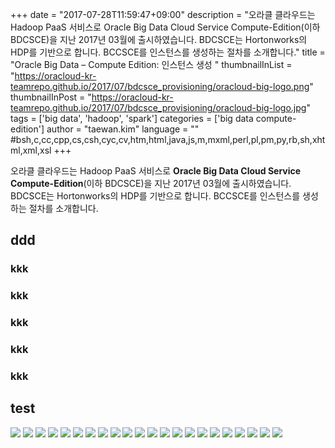 +++
date = "2017-07-28T11:59:47+09:00"
description = "오라클 클라우드는 Hadoop PaaS 서비스로 Oracle Big Data Cloud Service Compute-Edition(이하 BDCSCE)을 지난 2017년 03월에 출시하였습니다. BDCSCE는 Hortonworks의 HDP를 기반으로 합니다. BCCSCE를 인스턴스를 생성하는 절차를 소개합니다."
title = "Oracle Big Data – Compute Edition: 인스턴스 생성 "
thumbnailInList = "https://oracloud-kr-teamrepo.github.io/2017/07/bdcsce_provisioning/oracloud-big-logo.png"
thumbnailInPost = "https://oracloud-kr-teamrepo.github.io/2017/07/bdcsce_provisioning/oracloud-big-logo.jpg"
tags = ['big data', 'hadoop', 'spark']
categories = ['big data compute-edition']
author = "taewan.kim"
language = ""  #bsh,c,cc,cpp,cs,csh,cyc,cv,htm,html,java,js,m,mxml,perl,pl,pm,py,rb,sh,xhtml,xml,xsl
+++

오라클 클라우드는 Hadoop PaaS 서비스로 __Oracle Big Data Cloud Service Compute-Edition__(이하 BDCSCE)을 지난 2017년 03월에 출시하였습니다. BDCSCE는 Hortonworks의 HDP를 기반으로 합니다. BCCSCE를 인스턴스를 생성하는 절차를 소개합니다.


## ddd
### kkk
### kkk
### kkk
### kkk
### kkk
## test
![](https://oracloud-kr-teamrepo.github.io/2017/07/bdcsce_provisioning/bdcsce_01.jpg)
![](https://oracloud-kr-teamrepo.github.io/2017/07/bdcsce_provisioning/bdcsce_02.jpg)
![](https://oracloud-kr-teamrepo.github.io/2017/07/bdcsce_provisioning/bdcsce_03.jpg)
![](https://oracloud-kr-teamrepo.github.io/2017/07/bdcsce_provisioning/bdcsce_04.jpg)
![](https://oracloud-kr-teamrepo.github.io/2017/07/bdcsce_provisioning/bdcsce_05.jpg)
![](https://oracloud-kr-teamrepo.github.io/2017/07/bdcsce_provisioning/bdcsce_06.jpg)
![](https://oracloud-kr-teamrepo.github.io/2017/07/bdcsce_provisioning/bdcsce_07.jpg)
![](https://oracloud-kr-teamrepo.github.io/2017/07/bdcsce_provisioning/bdcsce_08.jpg)
![](https://oracloud-kr-teamrepo.github.io/2017/07/bdcsce_provisioning/bdcsce_09.jpg)
![](https://oracloud-kr-teamrepo.github.io/2017/07/bdcsce_provisioning/bdcsce_10.jpg)
![](https://oracloud-kr-teamrepo.github.io/2017/07/bdcsce_provisioning/bdcsce_11.jpg)
![](https://oracloud-kr-teamrepo.github.io/2017/07/bdcsce_provisioning/bdcsce_12.jpg)
![](https://oracloud-kr-teamrepo.github.io/2017/07/bdcsce_provisioning/bdcsce_13.jpg)
![](https://oracloud-kr-teamrepo.github.io/2017/07/bdcsce_provisioning/bdcsce_14.jpg)
![](https://oracloud-kr-teamrepo.github.io/2017/07/bdcsce_provisioning/bdcsce_15.jpg)
![](https://oracloud-kr-teamrepo.github.io/2017/07/bdcsce_provisioning/bdcsce_16.jpg)
![](https://oracloud-kr-teamrepo.github.io/2017/07/bdcsce_provisioning/bdcsce_17.jpg)
![](https://oracloud-kr-teamrepo.github.io/2017/07/bdcsce_provisioning/bdcsce_18.jpg)
![](https://oracloud-kr-teamrepo.github.io/2017/07/bdcsce_provisioning/bdcsce_19.jpg)
![](https://oracloud-kr-teamrepo.github.io/2017/07/bdcsce_provisioning/bdcsce_20.jpg)
![](https://oracloud-kr-teamrepo.github.io/2017/07/bdcsce_provisioning/bdcsce_21.jpg)
![](https://oracloud-kr-teamrepo.github.io/2017/07/bdcsce_provisioning/bdcsce_22.jpg)
